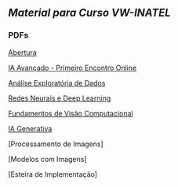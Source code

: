 ## *Material para Curso VW-INATEL*

### PDFs
[Abertura](https://github.com/rlrocha90/CursoVW/blob/806fff7790b10d1682b22e15776b9fdbf858210a/PDFs/00%20-%20Abertura.pdf)  

[IA Avançado - Primeiro Encontro Online](https://github.com/rlrocha90/CursoVW/blob/5d1ccaad040fbcaf36a15d759db9c86af6b67401/PDFs/00%20-%20IA%20Avan%C3%A7ado%20-%20Introdu%C3%A7%C3%A3o.pdf)  

[Análise Exploratória de Dados](https://github.com/rlrocha90/CursoVW/blob/e49e4098ba7bf3aa8be608d406a1d0207ae8a7ac/PDFs/01%20-%20An%C3%A1lise%20Explorat%C3%B3ria%20de%20Dados.pdf) 

[Redes Neurais e Deep Learning](https://github.com/rlrocha90/CursoVW/blob/66dfc54c6b9ef5a6b19b0c436ea01a7ca749ebf7/PDFs/02%20-%20Redes%20Neurais%20e%20Deep%20Learning.pdf)

[Fundamentos de Visão Computacional](https://github.com/rlrocha90/CursoVW/blob/479791ac5e7c0b83e5eac47175c9458161256c40/PDFs/03%20-%20Fundamentos%20de%20Vis%C3%A3o%20Computacional.pdf)

[IA Generativa](https://github.com/rlrocha90/CursoVW/blob/34d94d70258a6e7d3e62eb1d3da94bd93f69b294/PDFs/04%20-%20IA%20Generativa.pdf)

[Processamento de Imagens]

[Modelos com Imagens]

[Esteira de Implementação]
